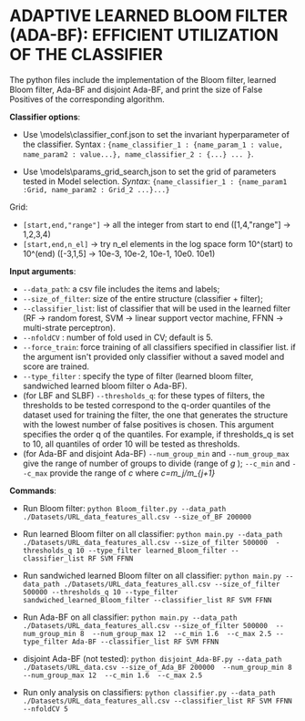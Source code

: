 # ADAPTIVE LEARNED BLOOM FILTER (ADA-BF): EFFICIENT UTILIZATION OF THE CLASSIFIER

The python files include the implementation of the Bloom filter, learned Bloom filter, Ada-BF and disjoint Ada-BF, and print the size of False Positives of the corresponding algorithm.
 
**Classifier options**:
- Use \models\classifier_conf.json to set the invariant hyperparameter of the classifier. 
Syntax :  `{name_classifier_1 : {name_param_1 : value, name_param2 : value...}, name_classifier_2 : {...} ... }`.

- Use \models\params_grid_search,json to set the grid of parameters tested in Model selection.
*Syntax*: `{name_classifier_1 : {name_param1 :Grid, name_param2 : Grid_2 ...}...}`

Grid:
 - `[start,end,"range"]` ->  all the integer from start to end ([1,4,"range"] -> 1,2,3,4)
 - `[start,end,n_el]` -> try n_el elements in the log space form 10^(start) to 10^(end) ([-3,1,5] -> 10e-3, 10e-2, 10e-1, 10e0. 10e1)


**Input arguments**: 
- `--data_path`: a csv file includes the items and labels; 
- `--size_of_filter`: size of the entire structure (classifier + filter);
- `--classifier_list`: list of classifier that will be used in the learned filter (RF -> random forest, SVM -> linear support vector machine, FFNN -> multi-strate perceptron).
- `--nfoldCV` : number of fold used in CV; default is 5.
- `--force_train`: force training of all classifiers specified in classifier list. if the argument isn't provided only classifier without a saved model and score are trained.
- `--type_filter` : specify the type of filter (learned bloom filter, sandwiched learned bloom filter o Ada-BF).
- (for LBF and SLBF) `--thresholds_q`: for these types of filters, the thresholds to be tested correspond to the q-order quantiles of the dataset used for training the filter, the one that generates the structure with the lowest number of false positives is chosen. This argument specifies the order q of the quantiles. For example, if thresholds_q is set to 10, all quantiles of order 10 will be tested as thresholds.
- (for Ada-BF and disjoint Ada-BF) `--num_group_min` and `--num_group_max` give the range of number of groups to divide (range of *g*
); `--c_min` and `--c_max` provide the range of *c* where *c=m_j/m_{j+1}*



**Commands**:
- Run Bloom filter: `python Bloom_filter.py --data_path ./Datasets/URL_data_features_all.csv --size_of_BF 200000`

- Run learned Bloom filter on all classifier: `python main.py --data_path ./Datasets/URL_data_features_all.csv --size_of_filter 500000  -thresholds_q 10 --type_filter learned_Bloom_filter --classifier_list RF SVM FFNN`  
- Run sandwiched learned Bloom filter on all classifier: `python main.py --data_path ./Datasets/URL_data_features_all.csv --size_of_filter 500000 --thresholds_q 10 --type_filter sandwiched_learned_Bloom_filter --classifier_list RF SVM FFNN`  
- Run Ada-BF on all classifier: `python main.py --data_path ./Datasets/URL_data_features_all.csv --size_of_filter 500000  --num_group_min 8  --num_group_max 12  --c_min 1.6  --c_max 2.5 --type_filter Ada-BF --classifier_list RF SVM FFNN`

- disjoint Ada-BF (not tested): `python disjoint_Ada-BF.py --data_path ./Datasets/URL_data.csv --size_of_Ada_BF 200000  --num_group_min 8  --num_group_max 12  --c_min 1.6  --c_max 2.5`

- Run only analysis on classifiers:
 `python classifier.py --data_path ./Datasets/URL_data_features_all.csv --classifier_list RF SVM FFNN --nfoldCV 5`


